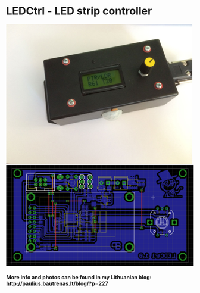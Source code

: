# LEDCtrl - LED strip controller

<img src="img/ledctrl_enclosure.jpg" width="500">
<img src="img/LRDCtrl_PCB.png" width="600">

#### More info and photos can be found in my Lithuanian blog: http://paulius.bautrenas.lt/blog/?p=227

